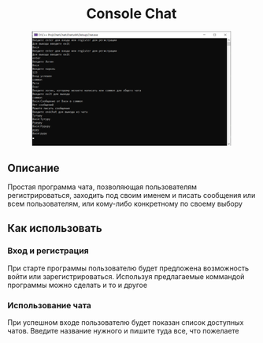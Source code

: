<h1 align="center">Console Chat</h1>

<p align="center">
<img  src="./readme_assets/Screenshot_1.png" width="80%">
</p>

## Описание

Простая программа чата, позволяющая пользователям регистрироваться, заходить под своим именем и писать сообщения или всем пользователям, или кому-либо конкретному по своему выбору

## Как использовать

### Вход и регистрация

При старте программы пользователю будет предложена возможность войти или зарегистрироваться. Используя предлагаемые коммандой программы можно сделать и то и другое

### Использование чата

При успешном входе пользователю будет показан список доступных чатов. Введите название нужного и пишите туда все, что пожелаете
